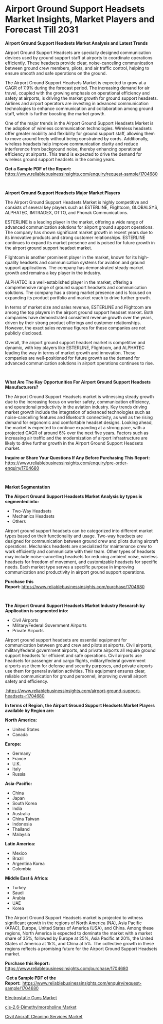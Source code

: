 <p><h1>Airport Ground Support Headsets Market Insights, Market Players and Forecast Till 2031</h1></p><p><strong>Airport Ground Support Headsets Market Analysis and Latest Trends</strong></p>
<p><p>Airport Ground Support Headsets are specially designed communication devices used by ground support staff at airports to coordinate operations efficiently. These headsets provide clear, noise-canceling communication between ground crew members, pilots, and air traffic control, helping to ensure smooth and safe operations on the ground.</p><p>The Airport Ground Support Headsets Market is expected to grow at a CAGR of 7.9% during the forecast period. The increasing demand for air travel, coupled with the growing emphasis on operational efficiency and safety at airports, is driving the market growth for ground support headsets. Airlines and airport operators are investing in advanced communication technologies to enhance communication and collaboration among ground staff, which is further boosting the market growth.</p><p>One of the major trends in the Airport Ground Support Headsets Market is the adoption of wireless communication technologies. Wireless headsets offer greater mobility and flexibility for ground support staff, allowing them to move around freely without being constrained by cords. Additionally, wireless headsets help improve communication clarity and reduce interference from background noise, thereby enhancing operational efficiency at airports. This trend is expected to drive the demand for wireless ground support headsets in the coming years.</p></p>
<p><strong>Get a Sample PDF of the Report:&nbsp;</strong> <a href="https://www.reliablebusinessinsights.com/enquiry/request-sample/1704680">https://www.reliablebusinessinsights.com/enquiry/request-sample/1704680</a></p>
<p>&nbsp;</p>
<p><strong>Airport Ground Support Headsets Major Market Players</strong></p>
<p><p>The Airport Ground Support Headsets Market is highly competitive and consists of several key players such as ESTERLINE, Flightcom, GLOBALSYS, ALPHATEC, IMTRADEX, OTTO, and Phonak Communications.</p><p>ESTERLINE is a leading player in the market, offering a wide range of advanced communication solutions for airport ground support operations. The company has shown significant market growth in recent years due to its innovative products and strong customer relationships. ESTERLINE continues to expand its market presence and is poised for future growth in the airport ground support headset market.</p><p>Flightcom is another prominent player in the market, known for its high-quality headsets and communication systems for aviation and ground support applications. The company has demonstrated steady market growth and remains a key player in the industry.</p><p>ALPHATEC is a well-established player in the market, offering a comprehensive range of ground support headsets and communication solutions. The company has a strong market presence and is focused on expanding its product portfolio and market reach to drive further growth.</p><p>In terms of market size and sales revenue, ESTERLINE and Flightcom are among the top players in the airport ground support headset market. Both companies have demonstrated consistent revenue growth over the years, driven by their strong product offerings and customer relationships. However, the exact sales revenue figures for these companies are not publicly disclosed.</p><p>Overall, the airport ground support headset market is competitive and dynamic, with key players like ESTERLINE, Flightcom, and ALPHATEC leading the way in terms of market growth and innovation. These companies are well-positioned for future growth as the demand for advanced communication solutions in airport operations continues to rise.</p></p>
<p>&nbsp;</p>
<p><strong>What Are The Key Opportunities For Airport Ground Support Headsets Manufacturers?</strong></p>
<p><p>The Airport Ground Support Headsets market is witnessing steady growth due to the increasing focus on worker safety, communication efficiency, and operational productivity in the aviation industry. Key trends driving market growth include the integration of advanced technologies such as noise-cancelling features and Bluetooth connectivity, as well as the rising demand for ergonomic and comfortable headset designs. Looking ahead, the market is expected to continue expanding at a strong pace, with a projected CAGR of around 6% over the next five years. Factors such as increasing air traffic and the modernization of airport infrastructure are likely to drive further growth in the Airport Ground Support Headsets market.</p></p>
<p><strong>Inquire or Share Your Questions If Any Before Purchasing This Report:</strong> <a href="https://www.reliablebusinessinsights.com/enquiry/pre-order-enquiry/1704680">https://www.reliablebusinessinsights.com/enquiry/pre-order-enquiry/1704680</a></p>
<p>&nbsp;</p>
<p><strong>Market Segmentation</strong></p>
<p><strong>The Airport Ground Support Headsets Market Analysis by types is segmented into:</strong></p>
<p><ul><li>Two-Way Headsets</li><li>Mechanics Headsets</li><li>Others</li></ul></p>
<p><p>Airport ground support headsets can be categorized into different market types based on their functionality and usage. Two-way headsets are designed for communication between ground crew and pilots during aircraft operations. Mechanics headsets are specialized for maintenance crew to work efficiently and communicate with their team. Other types of headsets may include noise-cancelling headsets for reducing ambient noise, wireless headsets for freedom of movement, and customizable headsets for specific needs. Each market type serves a specific purpose in improving communication and productivity in airport ground support operations.</p></p>
<p><strong>Purchase this Report:&nbsp;</strong><a href="https://www.reliablebusinessinsights.com/purchase/1704680">https://www.reliablebusinessinsights.com/purchase/1704680</a></p>
<p>&nbsp;</p>
<p><strong>The Airport Ground Support Headsets Market Industry Research by Application is segmented into:</strong></p>
<p><ul><li>Civil Airports</li><li>Military/Federal Government Airports</li><li>Private Airports</li></ul></p>
<p><p>Airport ground support headsets are essential equipment for communication between ground crew and pilots at airports. Civil airports, military/federal government airports, and private airports all require ground support headsets for efficient and safe operations. Civil airports use headsets for passenger and cargo flights, military/federal government airports use them for defense and security purposes, and private airports use them for general aviation activities. This equipment ensures clear, reliable communication for ground personnel, improving overall airport safety and efficiency.</p></p>
<p><a href="https://www.reliablebusinessinsights.com/airport-ground-support-headsets-r1704680">&nbsp;https://www.reliablebusinessinsights.com/airport-ground-support-headsets-r1704680</a></p>
<p><strong>In terms of Region, the Airport Ground Support Headsets Market Players available by Region are:</strong></p>
<p>
    <p> <strong> North America: </strong>
        <ul>
            <li>United States</li>
            <li>Canada</li>
        </ul>
        </p> 
    <p> <strong> Europe: </strong>
        <ul>
            <li>Germany</li>
            <li>France</li>
            <li>U.K.</li>
            <li>Italy</li>
            <li>Russia</li>
        </ul>
        </p> 
    <p> <strong> Asia-Pacific: </strong>
        <ul>
            <li>China</li>
            <li>Japan</li>
            <li>South Korea</li>
            <li>India</li>
            <li>Australia</li>
            <li>China Taiwan</li>
            <li>Indonesia</li>
            <li>Thailand</li>
            <li>Malaysia</li>
        </ul>
        </p> 
    <p> <strong> Latin America: </strong>
        <ul>
            <li>Mexico</li>
            <li>Brazil</li>
            <li>Argentina Korea</li>
            <li>Colombia</li>
        </ul>
        </p> 
    <p> <strong> Middle East & Africa: </strong>
        <ul>
            <li>Turkey</li>
            <li>Saudi</li>
            <li>Arabia</li>
            <li>UAE</li>
            <li>Korea</li>
        </ul>
    </p>
    </p>
<p><p>The Airport Ground Support Headsets market is projected to witness significant growth in the regions of North America (NA), Asia Pacific (APAC), Europe, United States of America (USA), and China. Among these regions, North America is expected to dominate the market with a market share of 35%, followed by Europe at 25%, Asia Pacific at 20%, the United States of America at 15%, and China at 5%. The collective growth in these regions reflects a promising future for the Airport Ground Support Headsets market.</p></p>
<p><strong>Purchase this Report: </strong><a href="https://www.reliablebusinessinsights.com/purchase/1704680">https://www.reliablebusinessinsights.com/purchase/1704680</a></p>
<p>&nbsp;<strong>Get a Sample PDF of the Report:&nbsp;&nbsp;</strong><a href="https://www.reliablebusinessinsights.com/enquiry/request-sample/1704680">https://www.reliablebusinessinsights.com/enquiry/request-sample/1704680</a></p>
<p><strong></strong></p>
<p><p><a href="https://view.publitas.com/reportprime-1/an-in-depth-analysis-of-the-global-electrostatic-guns-market-scope-and-its-rapid-growing-10-1-cagr-forcasted-for-period-from-2024-to-2031/">Electrostatic Guns Market</a></p><p><a href="https://github.com/MaraKoelpin2023/Market-Research-Report-List-1/blob/main/cis-26-dimethylmorpholine-market.md">cis-2,6-Dimethylmorpholine Market</a></p><p><a href="https://github.com/nicholepatriciadoylenwnrjr0/Market-Research-Report-List-2/blob/main/civil-aircraft-cleaning-services-market.md">Civil Aircraft Cleaning Services Market</a></p></p>